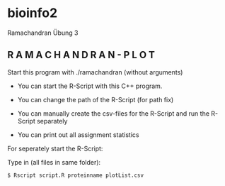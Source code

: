# bioinfo2

Ramachandran Übung 3

 ##   R A M A C H A N D R A N - P L O T   ##
 
 Start this program with ./ramachandran (without arguments)
 
   - You can start the R-Script with this C++ program.
 
   - You can change the path of the R-Script (for path fix)
 
   - You can manually create the csv-files for the R-Script
     and run the R-Script separately
 
   - You can print out all assignment statistics

For seperately start the R-Script:

Type in (all files in same folder):

```$ Rscript script.R proteinname plotList.csv```
